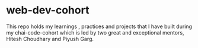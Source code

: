 # web-dev-cohort
This repo holds my learnings , practices and projects that I have built during my chai-code-cohort which is led by two great and exceptional mentors, Hitesh Choudhary and Piyush Garg.
